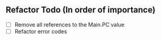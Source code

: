 ## Refactor Todo (In order of importance)
- [ ] Remove all references to the Main.PC value
- [ ] Refactor error codes
